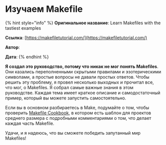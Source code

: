 # Изучаем Makefile

{% hint style="info" %}
**Оригинальное название**: Learn Makefiles with the tastiest examples

**Ссылка**: [https://makefiletutorial.com/](https://makefiletutorial.com/)

**Автор**:&#x20;

**Дата**:&#x20;
{% endhint %}

**Я создал это руководство, потому что никак не мог понять Makefiles**. Они казались переполненными скрытыми правилами и эзотерическими символами, а простые вопросы не давали простых ответов. Чтобы решить эту проблему, я провел несколько выходных и прочитал все, что мог, о Makefiles. Я собрал самые важные знания в этом руководстве. Каждая тема имеет краткое описание и самодостаточный пример, который вы можете запустить самостоятельно.

Если вы в основном разбираетесь в Make, подумайте о том, чтобы проверить [Makefile Cookbook](https://makefiletutorial.com/#makefile-cookbook), в котором есть шаблон для проектов среднего размера с подробными комментариями о том, что делает каждая часть Makefile.

Удачи, и я надеюсь, что вы сможете победить запутанный мир Makefiles!
